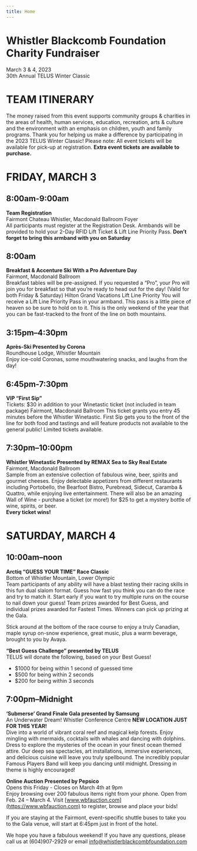 ```yaml
---
title: Home
---
```


# Whistler Blackcomb Foundation Charity Fundraiser  
March 3 & 4, 2023  
30th Annual TELUS Winter Classic  


# TEAM ITINERARY

The money raised from this event supports community groups & charities in the areas of health, human services, education, recreation, arts & culture and the environment with an emphasis on children, youth and family programs. Thank you for helping us make a difference by participating in the 2023 TELUS Winter Classic!
Please note: All event tickets will be available for pick-up at registration. **Extra event tickets are available to purchase.**

# FRIDAY, MARCH 3
## 8:00am-9:00am
**Team Registration**  
Fairmont Chateau Whistler, Macdonald Ballroom Foyer  
All participants must register at the Registration Desk. Armbands will be provided to hold your 2-Day RFID Lift Ticket & Lift Line Priority Pass.
**Don’t forget to bring this armband with you on Saturday**

## 8:00am
**Breakfast & Accenture Ski With a Pro Adventure Day**  
Fairmont, Macdonald Ballroom  
Breakfast tables will be pre-assigned. If you requested a “Pro”, your Pro will join you for breakfast so that you’re ready to head out for the day!
(Valid for both Friday & Saturday)
Hilton Grand Vacations Lift Line Priority
You will receive a Lift Line Priority Pass in your armband. This pass is a little piece of heaven so be sure to hold on to it. This is the only weekend of the year that you can be fast-tracked to the front of the line on both mountains.

## 3:15pm–4:30pm
**Après-Ski Presented by Corona**  
Roundhouse Lodge, Whistler Mountain  
Enjoy ice-cold Coronas, some mouthwatering snacks, and laughs from the day!  

## 6:45pm-7:30pm
**VIP “First Sip”**  
Tickets: $30 in addition to your Winetastic ticket (not included in team package) Fairmont, Macdonald Ballroom
This ticket grants you entry 45 minutes before the Whistler Winetastic. First Sip gets you to the front of the line for both food and tastings and will feature products not available to the general public! Limited tickets available.

## 7:30pm–10:00pm
**Whistler Winetastic Presented by REMAX Sea to Sky Real Estate**  
Fairmont, Macdonald Ballroom  
Sample from an extensive collection of fabulous wine, beer, spirits and gourmet cheeses. Enjoy delectable appetizers from different restaurants including Portobello, the Bearfoot Bistro, Purebread, Sidecut, Caramba & Quattro, while enjoying live entertainment. There will also be an amazing Wall of Wine - purchase a ticket (or more!) for $25 to get a mystery bottle of wine, spirits, or beer.  
**Every ticket wins!**

# SATURDAY, MARCH 4

## 10:00am–noon
**Arctiq “GUESS YOUR TIME” Race Classic**  
Bottom of Whistler Mountain, Lower Olympic  
Team participants of any ability will have a blast testing their racing skills in this fun dual slalom format. Guess how fast you think you can do the race and try to match it. Start early if you want to try multiple runs on the course to nail down your guess! Team prizes awarded for Best Guess, and individual prizes awarded for Fastest Times. Winners can pick up prizing at the Gala.  

Stick around at the bottom of the race course to enjoy a truly Canadian, maple syrup on-snow experience, great music, plus a warm beverage, brought to you by Avaya.  

**“Best Guess Challenge” presented by TELUS**  
TELUS will donate the following, based on your Best Guess!
* $1000 for being within 1 second of guessed time
* $500 for being within 2 seconds
* $200 for being within 3 seconds


## 7:00pm–Midnight
**‘Submerse’ Grand Finale Gala presented by Samsung**  
An Underwater Dream! Whistler Conference Centre **NEW LOCATION JUST FOR THIS YEAR!**  
Dive into a world of vibrant coral reef and magical kelp forests. Enjoy mingling with mermaids, cocktails with whales and dancing with dolphins. Dress to explore the mysteries of the ocean in your finest ocean themed attire. Our deep sea spectacles, art installations, immersive experiences, and delicious cuisine will leave you truly spellbound. The incredibly popular Famous Players Band will keep you dancing until midnight. Dressing in theme is highly encouraged!

**Online Auction Presented by Pepsico**  
Opens this Friday - Closes on March 4th at 9pm  
Enjoy browsing over 200 fabulous items right from your phone. Open from
Feb. 24 – March 4. Visit [www.wbfauction.com](https://www.wbfauction.com) to register, browse and place your bids!


If you are staying at the Fairmont, event-specific shuttle buses to take you to the Gala venue, will start at 6:45pm just in front of the hotel.


We hope you have a fabulous weekend! If you have any questions, please call us at (604)907-2929 or email <info@whistlerblackcombfoundation.com>

